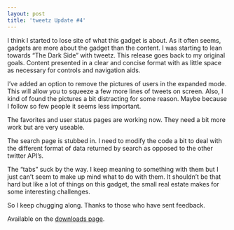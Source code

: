 ```yaml
---
layout: post
title: 'tweetz Update #4'
---
```

I think I started to lose site of what this gadget is about. As it often seems, gadgets are more about the gadget than the content. I was starting to lean towards “The Dark Side” with tweetz. This release goes back to my original goals. Content presented in a clear and concise format with as little space as necessary for controls and navigation aids.

I’ve added an option to remove the pictures of users in the expanded mode. This will allow you to squeeze a few more lines of tweets on screen. Also, I kind of found the pictures a bit distracting for some reason. Maybe because I follow so few people it seems less important.

The favorites and user status pages are working now. They need a bit more work but are very useable.

The search page is stubbed in. I need to modify the code a bit to deal with the different format of data returned by search as opposed to the other twitter API’s.

The “tabs” suck by the way. I keep meaning to something with them but I just can’t seem to make up mind what to do with them. It shouldn’t be that hard but like a lot of things on this gadget, the small real estate makes for some interesting challenges.

So I keep chugging along. Thanks to those who have sent feedback.

Available on the [downloads page](/downloads).
